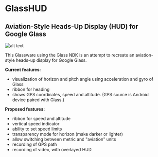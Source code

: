 GlassHUD
========

Aviation-Style Heads-Up Display (HUD) for Google Glass
-----------

![alt text](https://raw.github.com/SvenKratz/GlassHUD/master/ScreenShots/glasshud.png "GlassHUD Screen Shot")

This Glassware using the Glass NDK is an attempt to recreate an aviation-style heads-up display for Google Glass. 

**Current features:**

  * visualization of horizon and pitch angle using acceleration and gyro of Glass
  * ribbon for heading
  * shows GPS coordinates, speed and altitude. (GPS source is Android device paired with Glass.) 

**Proposed features:**

  * ribbon for speed and altitude
  * vertical speed indicator
  * ability to set speed limits
  * transparency mode for horizon (make darker or lighter)
  * allow switching between metric and "aviation" units
  * recording of GPS path 
  * recording of video, with overlayed HUD

